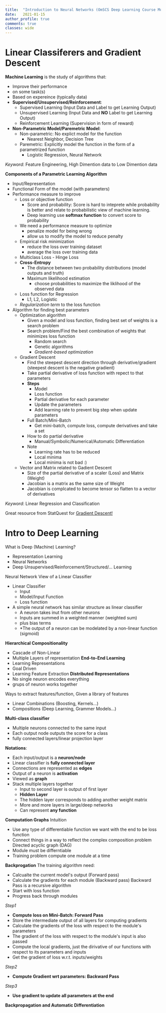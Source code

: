 ```yaml
---
title:  "Introduction to Neural Networks (OmSCS Deep Learning Course Mote 1)"
date:   2021-01-15
author_profile: true
comments: true
classes: wide
---
```


Linear Classiferers and Gradient Descent
=====

**Machine Learning** is the study of algorithms that:
- Improve their performance
- on some task(s)
- Based on expereince (typically data)
- **Supervised/Unsupervised/Reinforcement**:
    - Supervised Learning (Input Data and Label to get Learning Output)
    - Unsupervised Learning (Input Data and **NO** Label to get Learning Output)
    - Reinforcement Learning (Supervision in form of reward)
- **Non-Parametric Model/Paremetric Model**:
    - Non-parametric: No explict model for the function
        - Nearest Neighbor, Decision Tree
    - Paremetric: Explicitly model the function in the form of a parametrized function
        - Logistic Regression, Neural Network


*Keyword*: Feature Engineering, High Dimention data to Low Dimention data   

**Components of a Parametric Learning Algorithm**
- Input/Representation
- Functional Form of the model (with parameters)
- Performance measure to improve 
    - Loss or objective function
        - Score and probability: Score is hard to inteprete while probability is better and relate to probabilistic view of machine learning.
        - Deep learning use **softmax function** to convert score to probability
    - We need a performance measure to optimize
        - penalize model for being wrong
        - allow us to modify the model to reduce penalty
    - Empirical risk minimization
        - reduce the loss over training dataset
        - average the loss over training data
    - Multiclass Loss - Hinge Loss
    - **Cross-Entropy**
        - The distance between two probability distributions (model outputs and truth)
        - Maximum likelihood estimation
            - choose probabilities to maximize the liklihood of the observed data
    - Loss function for Regression
        - L1, L2, Logistic
    - *Regularization term* to the loss function
- Algorithm for finding best parameters
    - Optimization algorithm
        - Given a model and loss function, finding best set of weights is a search problem
        - Search problem/Find the best combination of weights that minimizes loss function
            - Random search
            - Genetic algorithms
            - *Gradient-based optimization*
    - Gradient Descent
        - Find the steepest descent direction through derivative/gradient (steepest descent is the negative gradient)
        - Take partial derivative of loss function with repect to that parameters
        - **Steps**
            - Model
            - Loss function
            - Partial derivative for each parameter
            - Update the parameters
            - Add learning rate to prevent big step when update parameters
        - Full Batch/Mini-Batch
            - Get mini-batch, compute loss, compute derivatives and take a set
        - How to do partial derivative
            - Manual/Symbolic/Numerical/Automatic Differentiation
        - Note
            - Learning rate has to be reduced
            - Local minima
            - Local minima is not bad :)
    - Vector and Matrix related to Gadient Descent
        - Size of the partial derivative of a scaler (Loss) and Matrix (Weight)
        - Jacobian is a matrix as the same size of Weight
        - Jacobian is complcated to become tensor so flatten to a vector of derivatives


*Keyword*: Linear Regression and Classification

Great resource from StatQuest for [Gradient Descent!](https://www.youtube.com/watch?v=sDv4f4s2SB8&feature=youtu.be) 

Intro to Deep Learning
====

What is Deep (Machine) Learning?
- Representation Learning
- Neural Networks
- Deep Unsupervised/Reinforcement/Structured/... Learning

Neural Network View of a Linear Classifier
- Linear Classifier
    - Input
    - Model/Input Function
    - Loss function
- A simple neural network has similar structure as linear classifier
    - A neuron takes inut from other neurons
    - Inputs are summed in a weighted manner (weighted sum)
    - plus bias terms
    - *The output of a neuron can be modelated by a non-linear function (sigmoid)

**Hierarchical Compositionality**
- Cascade of Non-Linear
- Multiple Layers of representation
**End-to-End Learning**
- Learning Representations
- Goal Driven
- Learning Feature Extraction
**Distributed Representations**
- No single neuron encodes everything
- grups of neuron works together

Ways to extract features/function, Given a library of features
- Linear Combinations (Boosting, Kernels...)
- Compositions (Deep Learning, Grammer Models...)

**Multi-class classifier**
- Multiple neurons connected to the same input
- Each output node outputs the score for a class
- fully connected layers/linear projection layer

**Notations**:
- Each input/output is a **neuron/node**
- Linear classifier is **fully connected layer**
- Connections are represented as **edges**
- Output of a neuron is **activation**
- Viewed as **graph**
- Stack multiple layers together
    - Input to second layer is output of first layer
    - **Hidden Layer**
    - The hidden layer corresponds to adding another weight matrix
    - More and more layers in large/deep networks
    - Can represent **any function**

**Computation Graphs**
Intuition
- Use any type of differentiable function we want with the end to be loss function
- Connect things in a way to reflect the complex composition problem
Directed acyclic graph (DAG)
- Module must be differntiable
- Training problem compute one module at a time

**Backprogation**
The training algorithm need:
- Calcualte the current model's output (Forward pass)
- Calculate the gradients for each module (Backward pass)
Backward Pass is a recursive algorithm
- Start with loss function
- Progress back through modules

*Step1*

- **Compute loss on Mini-Batch: Forward Pass**
- Store the intermediate output of all layers for computing gradients
- Calculate the gradients of the loss with respect to the module's parameters
- The gradient of the loss with respect to the module's input is also passed
- Compute the local gradients, just the dirivative of our functions with respect to its parameters and inputs
- Get the gradient of loss w.r.t. inputs/weights

*Step2*

- **Compute Gradient wrt parameters: Backward Pass**

*Step3*

- **Use gradient to update all parameters at the end**


**Backpropagation and Automatic Differentiation**









